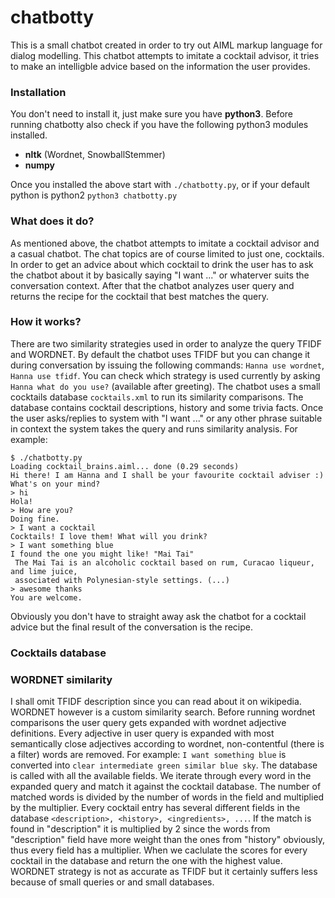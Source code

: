 # chatbotty
This is a small chatbot created in order to try out AIML markup language for dialog modelling.
This chatbot attempts to imitate a cocktail advisor, it tries to make an intelligble advice based on the information the user provides.

### Installation
You don't need to install it, just make sure you have **python3**.
Before running chatbotty also check if you have the following python3 modules installed.
* **nltk** (Wordnet, SnowballStemmer)
* **numpy**

Once you installed the above start with `./chatbotty.py`, or if your default python is python2 `python3 chatbotty.py`

### What does it do?
As mentioned above, the chatbot attempts to imitate a cocktail advisor and a casual chatbot. The chat topics are of course limited to just one, cocktails. In order to get an advice about which cocktail to drink the user has to ask the chatbot about it by basically saying "I want ..." or whaterver suits the conversation context. After that the chatbot analyzes user query and returns the recipe for the cocktail that best matches the query.

### How it works?
There are two similarity strategies used in order to analyze the query TFIDF and WORDNET. By default the chatbot uses TFIDF but you can change it during conversation by issuing the following commands: `Hanna use wordnet`, `Hanna use tfidf`. You can check which strategy is used currently by asking `Hanna what do you use?` (available after greeting).
The chatbot uses a small cocktails database `cocktails.xml` to run its similarity comparisons. The database contains cocktail descriptions, history and some trivia facts. Once the user asks/replies to system with "I want ..." or any other phrase suitable in context the system takes the query and runs similarity analysis. For example:
```
$ ./chatbotty.py 
Loading cocktail_brains.aiml... done (0.29 seconds)
Hi there! I am Hanna and I shall be your favourite cocktail adviser :)
What's on your mind?
> hi
Hola!
> How are you?
Doing fine.
> I want a cocktail
Cocktails! I love them! What will you drink?
> I want something blue
I found the one you might like! "Mai Tai"
 The Mai Tai is an alcoholic cocktail based on rum, Curacao liqueur, and lime juice, 
 associated with Polynesian-style settings. (...)
> awesome thanks
You are welcome.
```
Obviously you don't have to straight away ask the chatbot for a cocktail advice but the final result of the conversation is the recipe.

### Cocktails database


### WORDNET similarity
I shall omit TFIDF description since you can read about it on wikipedia. WORDNET however is a custom similarity search. Before running wordnet comparisons the user query gets expanded with wordnet adjective definitions. Every adjective in user query is expanded with most semantically close adjectives according to wordnet, non-contentful (there is a filter) words are removed. For example: `I want something blue` is converted into `clear intermediate green similar blue sky`. The database is called with all the available fields. We iterate through every word in the expanded query and match it against the cocktail database. The number of matched words is divided by the number of words in the field and multiplied by the multiplier. Every cocktail entry has several different fields in the database `<description>, <history>, <ingredients>, ...`. If the match is found in "description" it is multiplied by 2 since the words from "description" field have more weight than the ones from "history" obviously, thus every field has a multiplier. When we caclulate the scores for every cocktail in the database and return the one with the highest value.
WORDNET strategy is not as accurate as TFIDF but it certainly suffers less because of small queries or and small databases.

